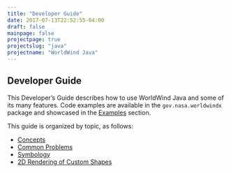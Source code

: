```yaml
---
title: "Developer Guide"
date: 2017-07-13T22:52:55-04:00
draft: false
mainpage: false
projectpage: true
projectslug: "java"
projectname: "WorldWind Java"
---
```


## Developer Guide

This Developer’s Guide describes how to use WorldWind Java and some of its many features. Code examples are available in the `gov.nasa.worldwindx` package and showcased in the [Examples](/java/examples) section.

This guide is organized by topic, as follows:

- [Concepts](/java/developer-guide/concepts/)
- [Common Problems](/java/developer-guide/common-problems/)
- [Symbology](/java/developer-guide/symbology/)
- [2D Rendering of Custom Shapes](/java/developer-guide/2d-rendering-of-custom-shapes/)
